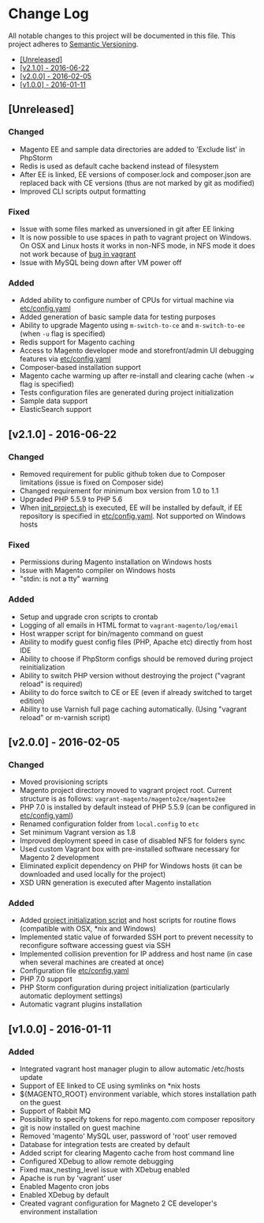 # Change Log

All notable changes to this project will be documented in this file.
This project adheres to [Semantic Versioning](http://semver.org/).

 * [\[Unreleased\]](#unreleased)
 * [\[v2.1.0\] - 2016-06-22](#v210---2016-06-22)
 * [\[v2.0.0\] - 2016-02-05](#v200---2016-02-05)
 * [\[v1.0.0\] - 2016-01-11](#v100---2016-01-11)

## [Unreleased]

### Changed

 - Magento EE and sample data directories are added to 'Exclude list' in PhpStorm
 - Redis is used as default cache backend instead of filesystem
 - After EE is linked, EE versions of composer.lock and composer.json are replaced back with CE versions (thus are not marked by git as modified)
 - Improved CLI scripts output formatting

### Fixed

 - Issue with some files marked as unversioned in git after EE linking
 - It is now possible to use spaces in path to vagrant project on Windows. On OSX and Linux hosts it works in non-NFS mode, in NFS mode it does not work because of [bug in vagrant](mitchellh/vagrant#7540)
 - Issue with MySQL being down after VM power off

### Added

 - Added ability to configure number of CPUs for virtual machine via [etc/config.yaml](etc/config.yaml.dist)
 - Added generation of basic sample data for testing purposes
 - Ability to upgrade Magento using `m-switch-to-ce` and `m-switch-to-ee` (when `-u` flag is specified)
 - Redis support for Magento caching
 - Access to Magento developer mode and storefront/admin UI debugging features via [etc/config.yaml](etc/config.yaml.dist)
 - Composer-based installation support
 - Magento cache warming up after re-install and clearing cache (when `-w` flag is specified)
 - Tests configuration files are generated during project initialization
 - Sample data support
 - ElasticSearch support

## [v2.1.0] - 2016-06-22

### Changed

 - Removed requirement for public github token due to Composer limitations (issue is fixed on Composer side)
 - Changed requirement for minimum box version from 1.0 to 1.1
 - Upgraded PHP 5.5.9 to PHP 5.6
 - When [init_project.sh](init_project.sh) is executed, EE will be installed by default, if EE repository is specified in [etc/config.yaml](etc/config.yaml.dist). Not supported on Windows hosts

### Fixed

 - Permissions during Magento installation on Windows hosts
 - Issue with Magento compiler on Windows hosts
 - "stdin: is not a tty" warning

### Added

 - Setup and upgrade cron scripts to crontab
 - Logging of all emails in HTML format to `vagrant-magento/log/email`
 - Host wrapper script for bin/magento command on guest
 - Ability to modify guest config files (PHP, Apache etc) directly from host IDE
 - Ability to choose if PhpStorm configs should be removed during project reinitialization
 - Ability to switch PHP version without destroying the project ("vagrant reload" is required)
 - Ability to do force switch to CE or EE (even if already switched to target edition)
 - Ability to use Varnish full page caching automatically. (Using "vagrant reload" or m-varnish script)

## [v2.0.0] - 2016-02-05

### Changed

 - Moved provisioning scripts
 - Magento project directory moved to vagrant project root. Current structure is as follows: `vagrant-magento/magento2ce/magento2ee`
 - PHP 7.0 is installed by default instead of PHP 5.5.9 (can be configured in [etc/config.yaml](etc/config.yaml.dist))
 - Renamed configuration folder from `local.config` to `etc`
 - Set minimum Vagrant version as 1.8
 - Improved deployment speed in case of disabled NFS for folders sync
 - Used custom Vagrant box with pre-installed software necessary for Magento 2 development
 - Eliminated explicit dependency on PHP for Windows hosts (it can be downloaded and used locally for the project)
 - XSD URN generation is executed after Magento installation

### Added

 - Added [project initialization script](init_project.sh) and host scripts for routine flows (compatible with OSX, *nix and Windows)
 - Implemented static value of forwarded SSH port to prevent necessity to reconfigure software accessing guest via SSH
 - Implemented collision prevention for IP address and host name (in case when several machines are created at once)
 - Configuration file [etc/config.yaml](etc/config.yaml.dist)
 - PHP 7.0 support
 - PHP Storm configuration during project initialization (particularly automatic deployment settings)
 - Automatic vagrant plugins installation

## [v1.0.0] - 2016-01-11

### Added

 - Integrated vagrant host manager plugin to allow automatic /etc/hosts update
 - Support of EE linked to CE using symlinks on *nix hosts
 - ${MAGENTO_ROOT} environment variable, which stores installation path on the guest
 - Support of Rabbit MQ
 - Possibility to specify tokens for repo.magento.com composer repository
 - git is now installed on guest machine
 - Removed 'magento' MySQL user, password of 'root' user removed
 - Database for integration tests are created by default
 - Added script for clearing Magento cache from host command line
 - Configured XDebug to allow remote debugging
 - Fixed max_nesting_level issue with XDebug enabled
 - Apache is run by 'vagrant' user
 - Enabled Magento cron jobs
 - Enabled XDebug by default
 - Created vagrant configuration for Magneto 2 CE developer's environment installation
